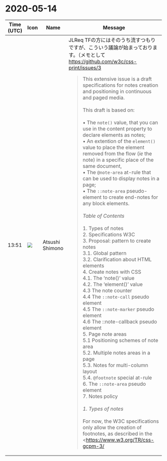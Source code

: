 # 2020-05-14

|Time (UTC)|Icon|Name|Message|
|---|---|---|---|
|13:51|![](https://secure.gravatar.com/avatar/3f82b853a23d9a6d1ce612d83f3a3a54.jpg?s=72&d=https%3A%2F%2Fa.slack-edge.com%2Fdf10d%2Fimg%2Favatars%2Fava_0008-72.png)|Atsushi Shimono|JLReq TFの方にはそのうち流すつもりですが、こういう議論が始まっております。（メモとして<br><https://github.com/w3c/css-print/issues/3><br><blockquote>This extensive issue is a draft specifications for notes creation and positioning in continuous and paged media.<br><br>This draft is based on:<br><br>• The `note()` value, that you can use in the content property to declare elements as notes;<br>• An extention of the `element()` value to place the element removed from the flow (_ie_ the note) in a specific place of the same document,<br>• The `@note-area` at-rule that can be used to display notes in a page;<br>• The `::note-area` pseudo-element to create end-notes for any block elements.<br><br>*Table of Contents*<br><br>1. Types of notes<br>2. Specifications W3C<br>3. Proposal: pattern to create notes  <br>    3.1. Global pattern  <br>    3.2. Clarification about HTML elements<br>4. Create notes with CSS  <br>    4.1. The ‘note()’ value  <br>    4.2. The ‘element()’ value  <br>    4.3 The note counter  <br>    4.4 The `::note-call` pseudo element  <br>    4.5 The `::note-marker` pseudo element  <br>    4.6 The ::note-callback pseudo element<br>5. Page note areas  <br>    5.1 Positioning schemes of note area  <br>    5.2. Multiple notes areas in a page  <br>    5.3. Notes for multi-column layout  <br>    5.4. `@footnote` special at-rule<br>6. The `::note-area` pseudo element<br>7. Notes policy<br><br>*1. Types of notes*<br><br>For now, the W3C specifications only allow the creation of footnotes, as described in the <https://www.w3.org/TR/css-gcpm-3/|CSS Generated Content for Paged Media Module (css-gcpm-3)>. But we know that designers and editors like to be able like to make use of all kinds of notes. You can find some examples here: <https://www.w3.org/XML/2015/02/footnote-examples/|https://www.w3.org/XML/2015/02/footnote-examples/>. To name a few:<br><br>*2. Specifications W3C*<br><br>A part of the <https://www.w3.org/TR/css-gcpm-3/#footnotes|CSS Generated Content for Paged Media Module> (css-gcpm-3) is dedicated to footnotes. The first section defines <https://www.w3.org/TR/css-gcpm-3/#footnote-terms|the terms> of the footnote objects. These definitions can be applied to all types of notes, thus we’ll keep the same terms but will while removing the prefix “foot”, for the rest of this issue discussion:<br><br><blockquote>*Note element*: The element containing the content of the note, which will be removed from the flow and displayed as a note.<br><br>*Note marker*: (also known as note number): A number or symbol adjacent to the note body, identifying the particular note. The note marker should use the same number or symbol as the corresponding note call, although the marker may contain additional punctuation.<br><br>*Note body* : The note marker is placed before the note element, and together they represent the note body, which will be placed in the note area.<br><br>*Note callout* (also known as note reference): A number or symbol, found in the main text, which points to the note body.<br><br>*Note area*: The page area used to display notes.<br><br>*Note rule*: (also known as note separator): A horizontal rule is often used to separate the note area from the rest of the page. The separator (and the entire note area) cannot be rendered on a page with no notes.</blockquote>The specification also describes how to create footnotes in a page with the following code:<br><br><pre>@page {<br>  @footnote {<br>    float: bottom;<br>    /* style of footnote area */<br>  }<br>}<br><br>span.footnote { <br>	/* Display span as footnote */<br>	float: footnote; <br>}</pre><br><br>This code also creates the special <https://www.w3.org/TR/css-gcpm-3/#footnote-counters|footnote counter> and special pseudo-elements for <https://www.w3.org/TR/css-gcpm-3/#footnote-call|footnote calls> (`::footnote-call`) and <https://www.w3.org/TR/css-gcpm-3/#footnote-marker|footnote markers> (`::footnote-marker`). The position, size and styles of the footnote area are defined by the `@footnote` declaration. The specification does not set precise limits, <https://www.w3.org/TR/css-gcpm-3/#footnote-area|only a couple of paragraphs and a lot of issues and unanswered questions>. The advantage is that *we can do many proposals without conflicting with the current specifications.*<br><br>In <https://www.w3.org/TR/css-gcpm-3/|css-gcpm-3>, there is this issue:<br><br><blockquote>Issue 2: Why is `float: bottom` used with the footnote area? Floating footnotes to the footnote area, and then floating the footnote area itself, seems overly complex, given that implementations don’t allow the footnote area to float anywhere else. Note that some implementations do allow the footnote area to be absolutely positioned. (<https://www.w3.org/TR/css-gcpm-3/|https://www.w3.org/TR/css-gcpm-3/>)</blockquote>We agree that unsing double float declaration is complex. But a mechanism is needed to move the note element into a specific area of the page or the document. To do this, we can take inspiration from a mechanism already present in the draft of the paged media specifications, the <https://www.w3.org/TR/css-gcpm-3/#running-elements|running element>: by adding the `position: running()` declaration, we can remove an element from the flow to reuse it in multiple places, perfect for the running heads of a book for example.<br><br>For the notes, we’d like to propose a new way to create and place notes, based on new values (`notes()` and `element()`) for properties already in the CSS specifications (`position` and `content`).<br><br>*3. Proposal: pattern to create notes*<br>*3.1. Global pattern*<br><br>Notes are always dependent on a principal flow, but they are out-of-flow elements, such as an aside. This is ancillary content that may be moved to the bottom of the page, to its margins, or to another section of the document. A note is created when the content is moved to a specific area of the document, leaving a reference indicator behind.<br><br>For all types of notes, we can see a pattern to build them:<br><br>1. Declaring that an element of a flow is a note.<br>2. Remove the item from the flow.<br>3. Leave a note reference indicator in its place, which points to the moved note element - this is an explicit link from a location in the document to a note element.<br>4. Place the note element and its children in a special area with all the other notes of the page or the document, in the order of appearance in the flow.<br>5. Create a marker before the note that matches the note call.<br>6. Place the note area in the page with CSS layout facilities according to a position scheme.<br>7. (If paged media) If the note overflows the note area, move the items to the next page in the equivalent area, according to note policy.<br><br>*3.2. Clarification about HTML elements*<br><br>The W3C doesn't provide a dedicated way to tag notes in HTML. Some discussions in the mailing list of the W3C or whatwg, or in blog articles, suggest different ways but none of them seem to have unanimous agreement.<br><br>*In use*<br><br>In the meantime, there are two most commonly used methods of adding notes:<br><br>• It's common to see link elements with `href` attrbute pointing to sections of a page with fragmented URLs. This mechanism provides some issues pointed out by <https://www.w3.org/Bugs/Public/show_bug.cgi?id=13666|Greg Lowney> in terms of accessibility. This also poses problems with more complex layouts. If the notes elements are presented in a list, it becomes necessary to transform the DOM to place them in the manner of a side note, end notes or footnotes (both for continuous and/or paged media).<br>• Another way would be to use some `&lt;span&gt;` elements directly in paragraphs to encapsulate note elements in the place where they appear. This is the method used in examples in the <https://www.w3.org/TR/css-gcpm-3/#creating-footnotes|css-gcpm-3 draft>.<br><br>*In unofficial specifications*<br><br>David MacDonald and Shane McCarron propose specifics `&lt;note&gt;` , `&lt;notegroup&gt;`and `&lt;refnote&gt;` elements in some <http://spec-ops.github.io/html-note/index.html|unofficial specifications>. One part of the document presents <http://spec-ops.github.io/html-note/index.html#UCnR|uses cases and a lot of requirements> that are very useful. However, we believe that many of the HTML syntaxes proposed in the document can be best achieved through CSS mechanis…</blockquote>|
